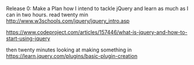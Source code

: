 Release 0: Make a Plan
how I intend to tackle jQuery and learn as much as I can in two hours.
read twenty min
http://www.w3schools.com/jquery/jquery_intro.asp

https://www.codeproject.com/articles/157446/what-is-jquery-and-how-to-start-using-jquery

then twenty minutes looking at making something in 
https://learn.jquery.com/plugins/basic-plugin-creation

